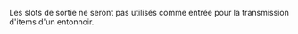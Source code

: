Les slots de sortie ne seront pas utilisés comme entrée pour la transmission d'items d'un entonnoir.
